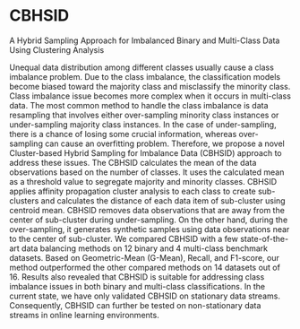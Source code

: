 # CBHSID
A Hybrid Sampling Approach for Imbalanced Binary and Multi-Class Data Using Clustering Analysis

Unequal data distribution among different classes usually cause a class imbalance problem. Due to the class imbalance, the classification models become biased toward the majority class and misclassify the minority class. Class imbalance issue becomes more complex when it occurs in multi-class data. The most common method to handle the class imbalance is data resampling that involves either over-sampling minority class instances or under-sampling majority class instances. In the case of under-sampling, there is a chance of losing some crucial information, whereas over-sampling can cause an overfitting problem. Therefore, we propose a novel Cluster-based Hybrid Sampling for Imbalance Data (CBHSID) approach to address these issues. The CBHSID calculates the mean of the data observations based on the number of classes. It uses the calculated mean as a threshold value to segregate majority and minority classes. CBHSID applies affinity propagation cluster analysis to each class to create sub-clusters and calculates the distance of each data item of sub-cluster using centroid mean. CBHSID removes data observations that are away from the center of sub-cluster during under-sampling. On the other hand, during the over-sampling, it generates synthetic samples using data observations near to the center of sub-cluster. We compared CBHSID with a few state-of-the-art data balancing methods on 12 binary and 4 multi-class benchmark datasets. Based on Geometric-Mean (G-Mean), Recall, and F1-score, our method outperformed the other compared methods on 14 datasets out of 16. Results also revealed that CBHSID is suitable for addressing class imbalance issues in both binary and multi-class classifications. In the current state, we have only validated CBHSID on stationary data streams. Consequently, CBHSID can further be tested on non-stationary data streams in online learning environments.

